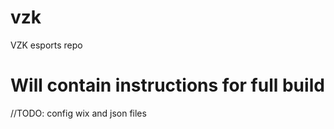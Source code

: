 # vzk
VZK esports repo

# Will contain instructions for full build
//TODO: config wix and json files